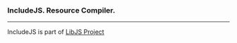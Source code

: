 <h3>IncludeJS. Resource Compiler. </h3>

----------
<p>
	IncludeJS is part of <a href='http://tenbits.github.com/CompoJS/#include'> LibJS Project </a>
	</p>


